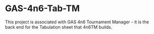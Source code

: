 # GAS-4n6-Tab-TM
This project is associated with GAS 4n6 Tournament Manager - it is the back end for the Tabulation sheet that 4n6TM builds.
